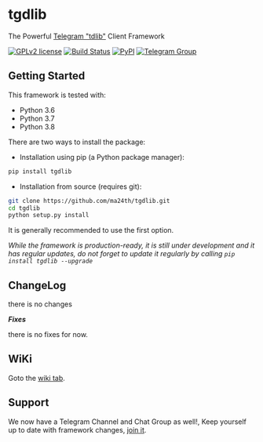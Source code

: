 # tgdlib

The Powerful [Telegram "tdlib"](https://core.telegram.org/tdlib) Client Framework

[![GPLv2 license](https://img.shields.io/badge/LICENSE-GPLv2-red)](https://github.com/ma24th/tgdlib/blob/master/LICENSE)
[![Build Status](https://travis-ci.com/ma24th/tgdlib.svg?branch=master)](https://travis-ci.com/ma24th/tgdlib)
[![PyPI](https://img.shields.io/badge/PyPI-v1.0.0-yellow.svg)](https://pypi.org/project/tgdlib/)
[![Telegram Group](https://img.shields.io/badge/Telegram-Group-blue.svg)](https://telegram.me/@grid9x)

## Getting Started

This framework is tested with:

* Python 3.6
* Python 3.7
* Python 3.8

There are two ways to install the package:

* Installation using pip (a Python package manager):

```bash
pip install tgdlib
```

* Installation from source (requires git):

```bash
git clone https://github.com/ma24th/tgdlib.git
cd tgdlib
python setup.py install
```

It is generally recommended to use the first option.

*While the framework is production-ready, 
it is still under development and it has regular updates, 
do not forget to update it regularly by calling `pip install tgdlib --upgrade`*

## ChangeLog
there is no changes

**_Fixes_**

there is no fixes for now.

## WiKi
Goto the [wiki tab](https://github.com/MA24th/tgdlib/wiki).

## Support

We now have a Telegram Channel and Chat Group as well!,
Keep yourself up to date with framework changes,
[join it](https://t.me/grid9x).
